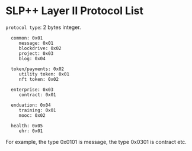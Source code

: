 # SLP++ Layer II Protocol List

`protocol type`: 2 bytes integer. 

```
  common: 0x01
     message: 0x01
     blockdrive: 0x02
     project: 0x03
     blog: 0x04

  token/payments: 0x02
     utility token: 0x01
     nft token: 0x02 	   

  enterprise: 0x03
     contract: 0x01

  enduation: 0x04
     training: 0x01 
     mooc: 0x02    

  health: 0x05
     ehr: 0x01
```  
For example, the type 0x0101 is message, the type 0x0301 is contract etc.  